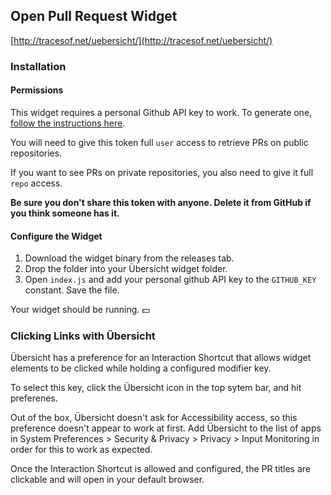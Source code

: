 ## Open Pull Request Widget

[http://tracesof.net/uebersicht/](http://tracesof.net/uebersicht/)


### Installation
#### Permissions
This widget requires a personal Github API key to work. To generate one, [follow the instructions here](https://help.github.com/en/github/authenticating-to-github/creating-a-personal-access-token-for-the-command-line).

You will need to give this token full `user` access to retrieve PRs on public repositories.

If you want to see PRs on private repositories, you also need to give it full `repo` access.

**Be sure you don't share this token with anyone. Delete it from GitHub if you think someone has it.**

#### Configure the Widget
1. Download the widget binary from the releases tab.
2. Drop the folder into your Übersicht widget folder.
3. Open `index.js` and add your personal github API key to the `GITHUB_KEY` constant. Save the file.

Your widget should be running. 💵


### Clicking Links with Übersicht
Übersicht has a preference for an Interaction Shortcut that allows widget elements to be clicked while holding a configured modifier key. 

To select this key, click the Übersicht icon in the top sytem bar, and hit preferenes. 

Out of the box, Übersicht doesn't ask for Accessibility access, so this preference doesn't appear to work at first. Add Übersicht to the list of apps in System Preferences > Security & Privacy > Privacy > Input Monitoring in order for this to work as expected.

Once the Interaction Shortcut is allowed and configured, the PR titles are clickable and will open in your default browser.